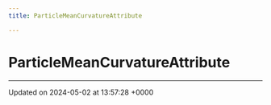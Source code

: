 ```yaml
---
title: ParticleMeanCurvatureAttribute

---
```


# ParticleMeanCurvatureAttribute





-------------------------------

Updated on 2024-05-02 at 13:57:28 +0000